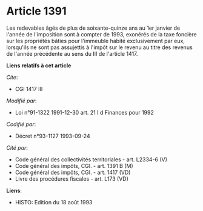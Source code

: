 # Article 1391

Les redevables âgés de plus de soixante-quinze ans au 1er janvier de l'année de l'imposition sont à compter de 1993, exonérés
de la taxe foncière sur les propriétés bâties pour l'immeuble habité exclusivement par eux, lorsqu'ils ne sont pas assujettis
à l'impôt sur le revenu au titre des revenus de l'année précédente au sens du III de l'article 1417.

**Liens relatifs à cet article**

_Cite_:

  - CGI 1417 III

_Modifié par_:

  - Loi n°91-1322 1991-12-30 art. 21 I d Finances pour 1992

_Codifié par_:

  - Décret n°93-1127 1993-09-24

_Cité par_:

  - Code général des collectivités territoriales - art. L2334-6 (V)
  - Code général des impôts, CGI. - art. 1391 B (M)
  - Code général des impôts, CGI. - art. 1417 (VD)
  - Livre des procédures fiscales - art. L173 (VD)

**Liens**:

  - HISTO: Edition du 18 août 1993
